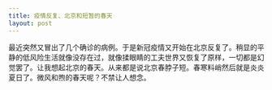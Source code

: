 ```yaml
---
title: 疫情反复、北京和短暂的春天
layout: post
---
```

最近突然又冒出了几个确诊的病例。于是新冠疫情又开始在北京反复了。稍显的平静的低风险生活就像没存在过，就像揉眼睛的工夫世界又恢复了原样，一切都是幻觉罢了。让我想起北京的春天。从来都是说北京春脖子短。春寒料峭然后就是炎炎夏日了。微风和煦的春天呢？不禁让人想念。
